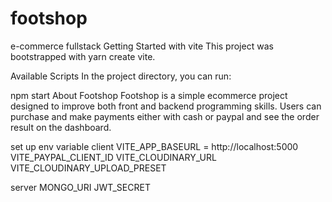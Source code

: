 # footshop
e-commerce fullstack
Getting Started with vite
This project was bootstrapped with yarn create vite.

Available Scripts
In the project directory, you can run:

npm start
About Footshop
Footshop is a simple ecommerce project designed to improve both front and backend programming skills. Users can purchase and make payments either with cash or paypal and see the order result on the dashboard.

set up env variable
client
VITE_APP_BASEURL = http://localhost:5000
VITE_PAYPAL_CLIENT_ID 
VITE_CLOUDINARY_URL
VITE_CLOUDINARY_UPLOAD_PRESET 

server
MONGO_URI
JWT_SECRET
